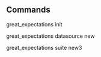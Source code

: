 
Commands
-----------
great_expectations init

great_expectations datasource new

great_expectations suite new3